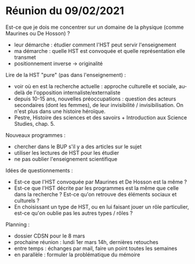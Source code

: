 # Réunion du 09/02/2021

Est-ce que je dois me concentrer sur un domaine de la physique (comme Maurines ou De Hosson) ?

- leur démarche : étudier comment l'HST peut servir l'enseignement
- ma démarche : quelle HST est convoquée et quelle représentation elle transmet
- positionnement inverse -> originalité

Lire de la HST "pure" (pas dans l'enseignement) :

- voir où en est la recherche actuelle : approche culturelle et sociale, au-delà de l'opposition internaliste/externaliste
- depuis 10-15 ans, nouvelles préoccupations : question des acteurs secondaires (dont les femmes), de leur invisibilité / invisibilisation. On n'est plus dans une histoire héroïque.
- Pestre, Histoire des sciences et des savoirs + Introduction aux Science Studies, chap. 5.

Nouveaux programmes :

- chercher dans le BUP s'il y a des articles sur le sujet
- utiliser les lectures de HST pour les étudier
- ne pas oublier l'enseignement scientifique

Idées de questionnements :

- Est-ce que l'HST convoquée par Maurines et De Hosson est la même ?
- Est-ce que l'HST décrite par les programmes est la même que celle dans la recherche ? Est-ce qu'on retrouve des éléments sociaux et culturels ?
- En choisissant un type de HST, ou en lui faisant jouer un rôle particulier, est-ce qu'on oublie pas les autres types / rôles ?

Planning :

- dossier CDSN pour le 8 mars
- prochaine réunion : lundi 1er mars 14h, dernières retouches
- entre temps : échanges par mail, faire un point toutes les semaines
- en parallèle : formuler la problématique du mémoire